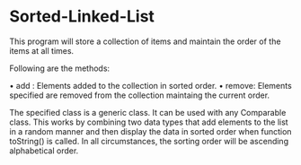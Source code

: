 # Sorted-Linked-List

This program will store a collection of items and maintain the order of the items at all times. 

Following are the methods:

• add : Elements added to the collection in sorted order.
• remove: Elements specified are removed from the collection maintaing the current order.

The specified class is a generic class.
It can be used with any Comparable class. 
This works by combining two data types that add elements to the list in a random manner and then display the data in sorted order when function toString() is called. 
In all circumstances, the sorting order will be ascending alphabetical order.
